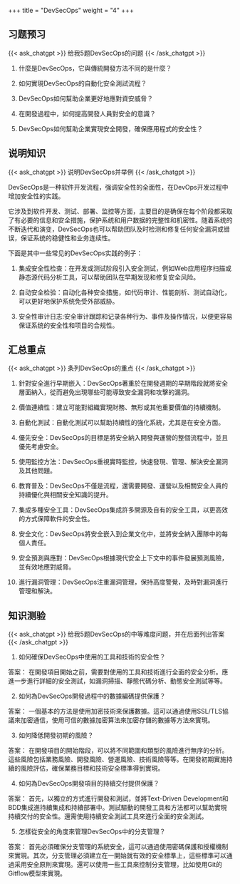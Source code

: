 +++
title = "DevSecOps"
weight = "4"
+++
## 习题预习
{{< ask_chatgpt >}}
给我5题DevSecOps的问题
{{< /ask_chatgpt >}}



1. 什麼是DevSecOps，它與傳統開發方法不同的是什麼？

2. 如何實現DevSecOps的自動化安全測試流程？

3. DevSecOps如何幫助企業更好地應對資安威脅？

4. 在開發過程中，如何提高開發人員對安全的意識？

5. DevSecOps如何幫助企業實現安全開發，確保應用程式的安全性？   

## 说明知识
{{< ask_chatgpt >}}
说明DevSecOps并举例
{{< /ask_chatgpt >}}



DevSecOps是一种软件开发流程，强调安全性的全面性，在DevOps开发过程中增加安全性的实践。

它涉及到软件开发、测试、部署、监控等方面，主要目的是确保在每个阶段都采取了有必要的信息和安全措施，保护系统和用户数据的完整性和机密性。随着系统的不断迭代和演变，DevSecOps也可以帮助团队及时检测和修复任何安全漏洞或错误，保证系统的稳健性和业务连续性。

下面是其中一些常见的DevSecOps实践的例子：

1. 集成安全性检查：在开发或测试阶段引入安全测试，例如Web应用程序扫描或静态源代码分析工具，可以帮助团队在早期发现和修复安全风险。

2. 自动安全检验：自动化各种安全措施，如代码审计、性能剖析、测试自动化，可以更好地保护系统免受外部威胁。

3. 安全性审计日志:安全审计跟踪和记录各种行为、事件及操作情况，以便更容易保证系统的安全性和项目的合规性。   

## 汇总重点
{{< ask_chatgpt >}}
条列DevSecOps的重点
{{< /ask_chatgpt >}}



1. 針對安全進行早期嵌入：DevSecOps著重於在開發週期的早期階段就將安全層面納入，從而避免出現哪些可能導致安全漏洞和攻擊的漏洞。

2. 價值連續性：建立可能對組織實現財務、無形或其他重要價值的持續機制。

3. 自動化測試：自動化測試可以幫助持續性的強化系統，尤其是在安全方面。

4. 優先安全：DevSecOps的目標是將安全納入開發與運營的整個流程中，並且優先考慮安全。

5. 使用監控方法：DevSecOps重視實時監控，快速發現、管理、解決安全漏洞及其他問題。

6. 教育普及：DevSecOps不僅是流程，還需要開發、運營以及相關安全人員的持續優化與相關安全知識的提升。

7. 集成多種安全工具：DevSecOps集成許多開源及自有的安全工具，以更高效的方式保障軟件的安全性。

8. 安全文化：DevSecOps將安全嵌入到企業文化中，並將安全納入團隊中的每個人責任。

9. 安全預測與應對：DevSecOps根據現代安全上下文中的事件發展預測風險，並有效地應對威脅。

10. 進行漏洞管理：DevSecOps注重漏洞管理，保持高度警覺，及時對漏洞進行管理和解決。   

## 知识测验
{{< ask_chatgpt >}}
给我5题DevSecOps的中等难度问题，并在后面列出答案
{{< /ask_chatgpt >}}



1. 如何確保DevSecOps中使用的工具和技術的安全性？

答案： 在開發項目開始之前，需要對使用的工具和技術進行全面的安全分析。應進一步進行詳細的安全測試，如漏洞掃描、靜態代碼分析、動態安全測試等等。

2. 如何為DevSecOps開發過程中的數據編碼提供保護？

答案： 一個基本的方法是使用加密技術來保護數據。這可以通過使用SSL/TLS協議來加密通信，使用可信的數據加密算法來加密存儲的數據等方法來實現。

3. 如何降低開發初期的風險？

答案： 在開發項目的開始階段，可以將不同範圍和類型的風險進行無序的分析。這些風險包括業務風險、開發風險、營運風險、技術風險等等。在開發初期實施持續的風險評估，確保業務目標和技術安全標準得到實現。

4. 如何為DevSecOps開發項目的持續交付提供保護？

答案： 首先，以獨立的方式進行開發和測試，並將Text-Driven Development和BDD集成進持續集成和持續部署中。測試驅動的開發工具和方法都可以幫助實現持續交付的安全性。還需使用持續安全測試工具來進行全面的安全測試。

5. 怎樣從安全的角度來管理DevSecOps中的分支管理？

答案： 首先必須確保分支管理的系統安全，這可以通過使用密碼保護和授權機制來實現。其次，分支管理必須建立在一開始就有效的安全標準上，這些標準可以通過采用安全原則來實現。還可以使用一些工具來控制分支管理，比如使用Git的Gitflow模型來實現。   

